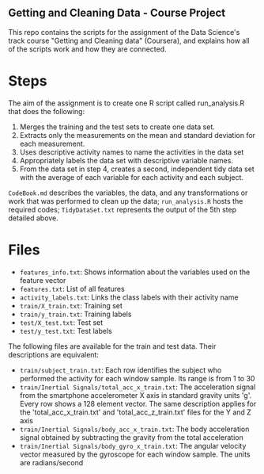 ## Getting and Cleaning Data - Course Project
This repo contains the scripts for the assignment of the Data Science's track course "Getting and Cleaning data" (Coursera), and explains how all of the scripts work and how they are connected.

# Steps
The aim of the assignment is to create one R script called run_analysis.R that does the following:
1)	Merges the training and the test sets to create one data set.
2)	Extracts only the measurements on the mean and standard deviation for each measurement.
3)	Uses descriptive activity names to name the activities in the data set
4)	Appropriately labels the data set with descriptive variable names.
5)	From the data set in step 4, creates a second, independent tidy data set with the average of each variable for each activity and each subject.

`CodeBook.md` describes the variables, the data, and any transformations or work that was performed to clean up the data;
`run_analysis.R` hosts the required codes;
`TidyDataSet.txt` represents the output of the 5th step detailed above. 

# Files
+ `features_info.txt`: Shows information about the variables used on the feature vector
+ `features.txt`: List of all features
+ `activity_labels.txt`: Links the class labels with their activity name
+ `train/X_train.txt`: Training set
+ `train/y_train.txt`: Training labels
+ `test/X_test.txt`: Test set
+ `test/y_test.txt`: Test labels

The following files are available for the train and test data. Their descriptions are equivalent: 
+ `train/subject_train.txt`: Each row identifies the subject who performed the activity for each window sample. Its range is from 1 to 30
+ `train/Inertial Signals/total_acc_x_train.txt`: The acceleration signal from the smartphone accelerometer X axis in standard gravity units 'g'. Every row shows a 128 element vector. The same description applies for the 'total_acc_x_train.txt' and 'total_acc_z_train.txt' files for the Y and Z axis 
+ `train/Inertial Signals/body_acc_x_train.txt`: The body acceleration signal obtained by subtracting the gravity from the total acceleration
+ `train/Inertial Signals/body_gyro_x_train.txt`: The angular velocity vector measured by the gyroscope for each window sample. The units are radians/second


